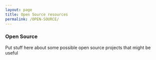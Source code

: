 ```yaml
---
layout: page
title: Open Source resources
permalink: /OPEN-SOURCE/
---
```


### Open Source

Put stuff here about some possible open source projects that might be useful
